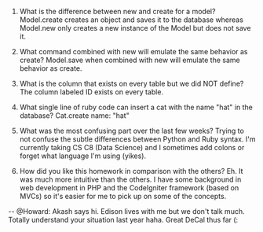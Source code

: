 1. What is the difference between new and create for a model?
Model.create creates an object and saves it to the database whereas Model.new only
creates a new instance of the Model but does not save it.

2. What command combined with new will emulate the same behavior as create?
Model.save when combined with new will emulate the same behavior as create.

3. What is the column that exists on every table but we did NOT define?
The column labeled ID exists on every table.

4. What single line of ruby code can insert a cat with the name "hat" in the database?
Cat.create name: "hat"

5. What was the most confusing part over the last few weeks?
Trying to not confuse the subtle differences between Python and Ruby syntax. I'm
currently taking CS C8 (Data Science) and I sometimes add colons or forget what
language I'm using (yikes).

6. How did you like this homework in comparison with the others?
Eh. It was much more intuitive than the others. I have some background in web development
in PHP and the CodeIgniter framework (based on MVCs) so it's easier for me to pick
up on some of the concepts.

-- @Howard: Akash says hi. Edison lives with me but we don't talk much. Totally
            understand your situation last year haha. Great DeCal thus far (:
